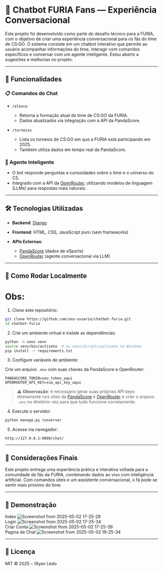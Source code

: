 # 🐺 Chatbot FURIA Fans — Experiência Conversacional

Este projeto foi desenvolvido como parte do desafio técnico para a FURIA, com o objetivo de criar uma experiência conversacional para os fãs do time de CS\:GO. O sistema consiste em um chatbot interativo que permite ao usuário acompanhar informações do time, interagir com comandos específicos e conversar com um agente inteligente. Estou aberto a sugestões e melhorias no projeto.

---

## 🚀 Funcionalidades

### 📋 Comandos do Chat

* `/elenco`

  * Retorna a formação atual do time de CS\:GO da FURIA.
  * Dados atualizados via integração com a API da PandaScore.

* `/torneios`

  * Lista os torneios de CS\:GO em que a FURIA está participando em 2025.
  * Também utiliza dados em tempo real da PandaScore.

### 💬 Agente Inteligente

* O bot responde perguntas e curiosidades sobre o time e o universo do CS.
* Integrado com a API da [OpenRouter](https://openrouter.ai/), utilizando modelos de linguagem (LLMs) para respostas mais naturais.

---

## 🛠️ Tecnologias Utilizadas

* **Backend**: [Django](https://www.djangoproject.com/)
* **Frontend**: HTML, CSS, JavaScript puro (sem frameworks)
* **APIs Externas**:

  * [PandaScore](https://developers.pandascore.co/) (dados de eSports)
  * [OpenRouter](https://openrouter.ai/) (agente conversacional via LLM)

---

## 📂 Como Rodar Localmente

# Obs: 

1. Clone este repositório:

```bash
git clone https://github.com/seu-usuario/chatbot-furia.git
cd chatbot-furia
```

2. Crie um ambiente virtual e instale as dependências:

```bash
python -m venv venv
source venv/bin/activate  # ou venv\Scripts\activate no Windows
pip install -r requirements.txt
```

3. Configure variáveis de ambiente:

Crie um arquivo `.env` com suas chaves da PandaScore e OpenRouter:

```
PANDASCORE_TOKEN=seu_token_aqui
OPENROUTER_API_KEY=sua_api_key_aqui
```

> ⚠️ **Observação**: é necessário gerar suas próprias API keys diretamente nos sites da [PandaScore](https://pandascore.co) e [OpenRouter](https://openrouter.ai/) e criar o arquivo `.env` no diretório raiz para que tudo funcione corretamente.

4. Execute o servidor:

```bash
python manage.py runserver
```

5. Acesse via navegador:

```
http://127.0.0.1:8000/chat/
```

---

## 🧠 Considerações Finais

Este projeto entrega uma experiência prática e interativa voltada para a comunidade de fãs da FURIA, combinando dados ao vivo com inteligência artificial. Com comandos úteis e um assistente conversacional, o fã pode se sentir mais próximo do time.

---

## 📸 Demonstração
Index
![Screenshot from 2025-05-02 17-25-28](https://github.com/user-attachments/assets/e0dab788-3ec4-460c-8000-27f73bd2ff49)  
Login
![Screenshot from 2025-05-02 17-25-34](https://github.com/user-attachments/assets/1f2bd7b9-03c5-49b8-8dcc-aaed0996a1dd)  
Criar Conta
![Screenshot from 2025-05-02 17-25-39](https://github.com/user-attachments/assets/a7a6651b-37c5-49dd-b6a0-c502f5688735)  
Pagina de Chat
![Screenshot from 2025-05-02 19-25-34](https://github.com/user-attachments/assets/47d8c540-af5b-4998-adef-ac211b6ec2c3)  

---

## 📄 Licença

MIT © 2025 – \Ryan Ledo
